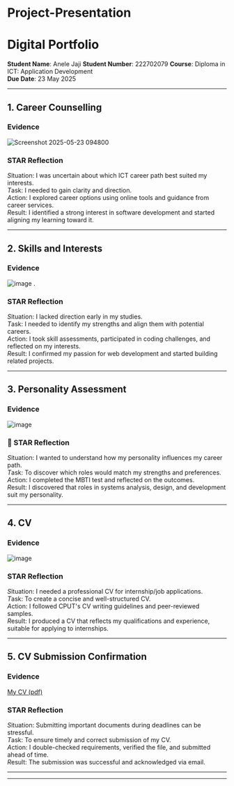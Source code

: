 # Project-Presentation
#  Digital Portfolio
**Student Name**: Anele Jaji 
**Student Number**: 222702079 
**Course**: Diploma in ICT: Application Development  
**Due Date**: 23 May 2025  

---

##  1. Career Counselling

###  Evidence
![Screenshot 2025-05-23 094800](https://github.com/user-attachments/assets/0cd0ddb5-6c06-4da1-93c8-8729161dc1f6)


###  STAR Reflection
*S*ituation: I was uncertain about which ICT career path best suited my interests.  
*T*ask: I needed to gain clarity and direction.  
*A*ction: I explored career options using online tools and guidance from career services.  
*R*esult: I identified a strong interest in software development and started aligning my learning toward it.

---

##  2. Skills and Interests

###  Evidence
![image](https://github.com/user-attachments/assets/907c3043-b0f7-47a6-9981-577bd4561b62)
.

###  STAR Reflection
*S*ituation: I lacked direction early in my studies.  
*T*ask: I needed to identify my strengths and align them with potential careers.  
*A*ction: I took skill assessments, participated in coding challenges, and reflected on my interests.  
*R*esult: I confirmed my passion for web development and started building related projects.

---

##  3. Personality Assessment

###  Evidence
![image](https://github.com/user-attachments/assets/486be89b-3a88-4f89-b8a2-6f45c65d38e0)


### 🌟 STAR Reflection
*S*ituation: I wanted to understand how my personality influences my career path.  
*T*ask: To discover which roles would match my strengths and preferences.  
*A*ction: I completed the MBTI test and reflected on the outcomes.  
*R*esult: I discovered that roles in systems analysis, design, and development suit my personality.

---

##  4. CV

###  Evidence
![image](https://github.com/user-attachments/assets/5a8fa8a3-bbc1-4fdf-9704-c9f017e77e93)


###  STAR Reflection
*S*ituation: I needed a professional CV for internship/job applications.  
*T*ask: To create a concise and well-structured CV.  
*A*ction: I followed CPUT's CV writing guidelines and peer-reviewed samples.  
*R*esult: I produced a CV that reflects my qualifications and experience, suitable for applying to internships.

---

##  5. CV Submission Confirmation

###  Evidence
[My CV (pdf)](https://github.com/Anele77085/Project-Presentation/blob/main/Anele%2BJaji-Curriculum%2BVitae%2B(2)-merged.pdf)

###  STAR Reflection
*S*ituation: Submitting important documents during deadlines can be stressful.  
*T*ask: To ensure timely and correct submission of my CV.  
*A*ction: I double-checked requirements, verified the file, and submitted ahead of time.  
*R*esult: The submission was successful and acknowledged via email.

---


---
